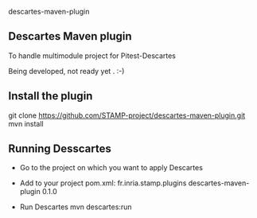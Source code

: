 descartes-maven-plugin

Descartes Maven plugin
----------------------
To handle multimodule project for Pitest-Descartes

Being developed, not ready yet . :-)


Install the plugin
------------------
  git clone https://github.com/STAMP-project/descartes-maven-plugin.git
  mvn install


Running Desscartes
------------------
* Go to the project on which you want to apply Descartes

* Add to your project pom.xml:
  <plugin>
    <groupId>fr.inria.stamp.plugins</groupId>
    <artifactId>descartes-maven-plugin</artifactId>
    <version>0.1.0</version>
  </plugin>

* Run Descartes
  mvn descartes:run
